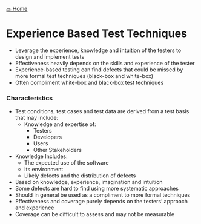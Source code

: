 [🔙 Home](../home.md)


# Experience Based Test Techniques

* Leverage the experience, knowledge and intuition of the testers to design and implement tests
* Effectiveness heavily depends on the skills and experience of the tester
* Experience-based testing can find defects that could be missed by more formal test techniques (black-box and white-box)
* Often compliment white-box and black-box test techniques

### Characteristics

* Test conditions, test cases and test data are derived from a test basis that may include:
  * Knowledge and expertise of:
    * Testers
    * Developers
    * Users
    * Other Stakeholders
* Knowledge Includes:
  * The expected use of the software
  * Its environment
  * Likely defects and the distribution of defects
* Based on knowledge, experience, imagination and intuition
* Some defects are hard to find using more systematic approaches
* Should in general be used as a compliment to more formal techniques
* Effectiveness and coverage purely depends on the testers’ approach and experience
* Coverage can be difficult to assess and may not be measurable